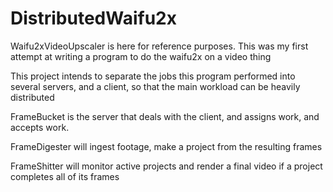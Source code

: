 # DistributedWaifu2x
 Waifu2xVideoUpscaler is here for reference purposes. This was my first attempt at writing a program to do the waifu2x on a video thing

 This project intends to separate the jobs this program performed into several servers, and a client, so that the main workload can be heavily distributed

 FrameBucket is the server that deals with the client, and assigns work, and accepts work.

 FrameDigester will ingest footage, make a project from the resulting frames

 FrameShitter will monitor active projects and render a final video if a project completes all of its frames